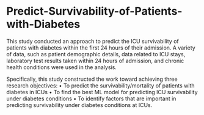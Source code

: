 # Predict-Survivability-of-Patients-with-Diabetes
This study conducted an approach to predict the ICU survivability of patients with diabetes within the first 24 hours of their admission. A variety of data, such as patient demographic details, data related to ICU stays, laboratory test results taken within 24 hours of admission, and chronic health conditions were used in the analysis. 

Specifically, this study constructed the work toward achieving three research objectives:
• To predict the survivability/mortality of patients with diabetes in ICUs
• To find the best ML model for predicting ICU survivability under diabetes conditions
• To identify factors that are important in predicting survivability under diabetes conditions at ICUs.
